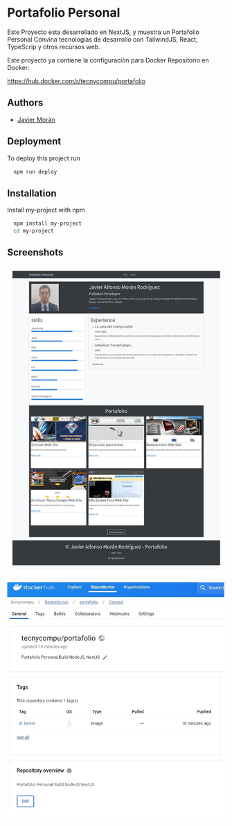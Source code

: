 
# Portafolio Personal

Este Proyecto esta desarrollado en NextJS, y muestra un Portafolio Personal
Convina tecnologias de desarrollo con TailwindJS, React, TypeScrip y otros
recursos web.

Este proyecto ya contiene la configuraciòn para Docker 
Repositorio en Docker: 

https://hub.docker.com/r/tecnycompu/portafolio

## Authors

- [Javier Moràn](https://github.com/tecnycompu/Portafolio-NexJS)


## Deployment

To deploy this project run

```bash
  npm run deploy
```


## Installation

Install my-project with npm

```bash
  npm install my-project
  cd my-project
```
    
## Screenshots

![App Screenshot](./public/demo.jpg?text=App+Screenshot+Here)

![App Screenshot](./public/docker.jpg?text=App+Screenshot+Here)
